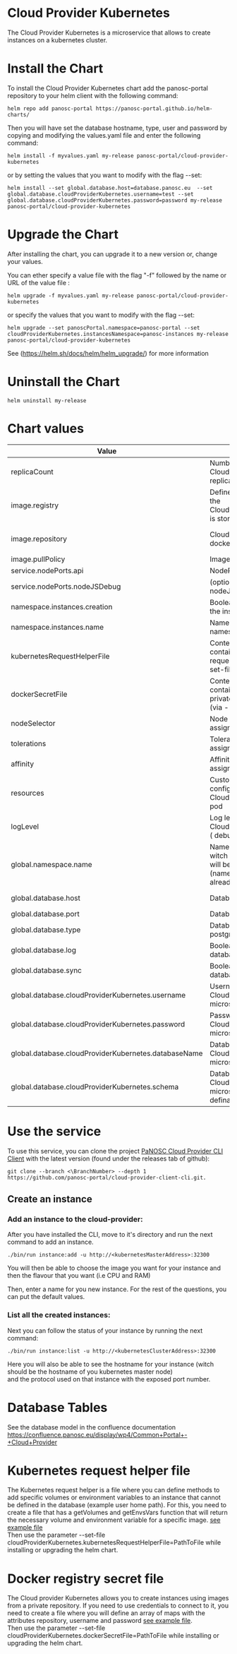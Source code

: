 Cloud Provider Kubernetes
==========================

The Cloud Provider Kubernetes is a microservice that allows to create instances on a kubernetes cluster.  
  
# Install the Chart
To install the Cloud Provider Kubernetes chart add the panosc-portal repository to your helm client with the following command:
```
helm repo add panosc-portal https://panosc-portal.github.io/helm-charts/
```

Then you will have set the database hostname, type, user and password by copying and modifying the values.yaml file and enter the following command:
```
helm install -f myvalues.yaml my-release panosc-portal/cloud-provider-kubernetes
```
or by setting the values that you want to modify with the flag --set:
```
helm install --set global.database.host=database.panosc.eu  --set global.database.cloudProviderKubernetes.username=test --set global.database.cloudProviderKubernetes.password=password my-release panosc-portal/cloud-provider-kubernetes
```

# Upgrade the Chart
After installing the chart, you can upgrade it to a new version or, change your values.

You can ether specify a value file with the flag "-f" followed by the name or URL of the value file :
```
helm upgrade -f myvalues.yaml my-release panosc-portal/cloud-provider-kubernetes
```
or specify the values that you want to modify with the flag --set:
```
helm upgrade --set panoscPortal.namespace=panosc-portal --set cloudProviderKubernetes.instancesNamespace=panosc-instances my-release panosc-portal/cloud-provider-kubernetes
```
See (https://helm.sh/docs/helm/helm_upgrade/) for more information

# Uninstall the Chart
```
helm uninstall my-release
```

# Chart values
Value | Definition | Default
 ------------- | ------------- | ------------- | 
replicaCount | Number of CloudProviderKubernetes replica | 1
image.registry| Define the registry where the CloudProviderKubernetes is stored | docker.io
image.repository | CloudProviderKubernetes docker image | panosc/cloud-provider-kubernetes
image.pullPolicy | Image pull policy | IfNotPresent
service.nodePorts.api | NodePort for the api | 32300
service.nodePorts.nodeJSDebug | (optional) NodePort for nodeJS debugging | 32300
namespace.instances.creation | Boolean to create or not the instances namespace | true
namespace.instances.name| Name of the instances namespace | panosc-instances 
kubernetesRequestHelperFile | Content of a file containing a  kubernetes request helper (via --set-file) |
dockerSecretFile |  Content of a file containing secrets for private docker repository (via --set-file) |
nodeSelector| Node labels for pod assignment| {}
tolerations|Toleration labels for pod assignment| []
affinity|Affinity labels for pod assignment|{}
resources|Custom resource configuration for the CloudProviderKubernetes pod | {}
logLevel| Log level of the CloudProviderKubernetes ( debug, info, warn, error | info
global.namespace.name | Name of namespace in witch the microservice will be installed (namespace must be already created) | default
global.database.host| Database hostname | panosc-postgres
global.database.port| Database port | 5432
global.database.type| Database type (oracle, postgres, mariadb ...) | postgres
global.database.log| Boolean to activate or not database logs | false
global.database.sync| Boolean to activate or not database synchronisation | false
global.database.cloudProviderKubernetes.username| Username to access the CloudProviderKubernetes microservice database
global.database.cloudProviderKubernetes.password| Password to access the CloudProviderKubernetes microservice database 
global.database.cloudProviderKubernetes.databaseName| Database name for the CloudProviderKubernetes microservice | cloud-provider-kubernetes
global.database.cloudProviderKubernetes.schema| Database schema for the CloudProviderKubernetes microservice (if definable) | cloud-provider-kubernetes


# Use the service
To use this service, you can clone the project  [PaNOSC Cloud Provider CLI Client](https://github.com/panosc-portal/cloud-provider-client-cli) with the latest version (found under the releases tab of github):
```
git clone --branch <\BranchNumber> --depth 1 https://github.com/panosc-portal/cloud-provider-client-cli.git. 
```

## Create an instance   
### Add an instance to the cloud-provider:  
  
After you have installed the CLI, move to it's directory and run the next command to add an instance.  
```  
./bin/run instance:add -u http://<kubernetesMasterAddress>:32300  
```  
You will then be able to choose the image you want for your instance and then the flavour that you want (i.e CPU and RAM)<br/>  
  
Then, enter a name for you new instance. For the rest of the questions, you can put the default values.  

### List all the created instances:  
  
Next you can follow the status of your instance by running the next command:  
```  
./bin/run instance:list -u http://<kubernetesClusterAddress>:32300  
```  
Here you will also be able to see the hostname for your instance (witch should be the hostname of you kubernetes master node)   
and the protocol used on that instance with the exposed port number.  
  

# Database Tables
See the database model in the confluence documentation https://confluence.panosc.eu/display/wp4/Common+Portal+-+Cloud+Provider

# Kubernetes request helper file 
The Kubernetes request helper is a file where you can define methods to  add specific volumes or environment variables to an instance that cannot be defined in the database (example user home path).
For this, you need to create a file that has a getVolumes and getEnvsVars function that will return the necessary volume and environment variable for a specific image.
[see example file](k8s-request-helper-example.js)<br/>
Then use the parameter --set-file cloudProviderKubernetes.kubernetesRequestHelperFile=PathToFile while installing or upgrading the helm chart.


# Docker registry secret file
The Cloud provider Kubernetes allows you to create instances using images from a private repository.
If you need to use credentials to connect to it, you need to create a file where you will define an array of maps with the attributes repository, username and password 
[see example file](docker-repo-secrets-example.json).<br/>
Then use the parameter --set-file cloudProviderKubernetes.dockerSecretFile=PathToFile while installing or upgrading the helm chart.


